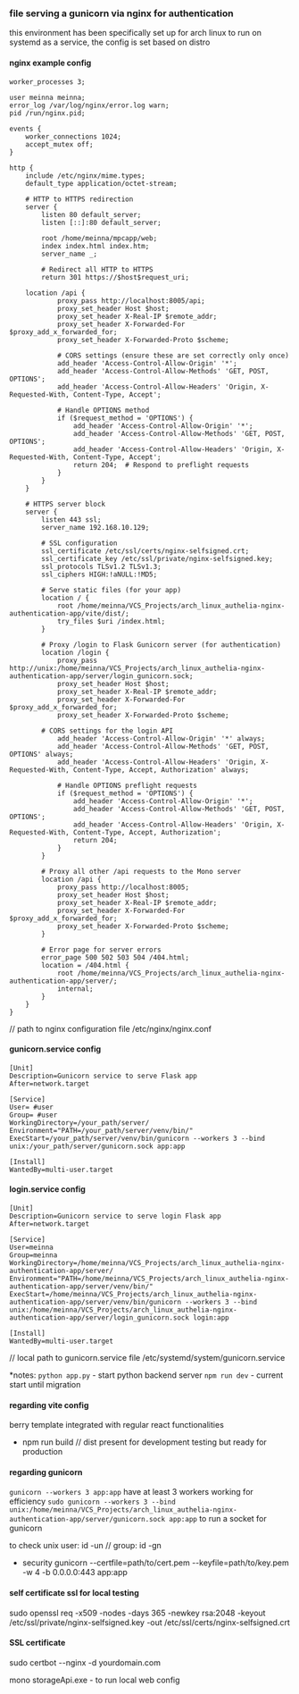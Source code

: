 ### file serving a gunicorn via nginx for authentication
this environment has been specifically set up for arch linux to run on systemd as a service, the config is set based on distro

#### nginx example config

```
worker_processes 3;

user meinna meinna;
error_log /var/log/nginx/error.log warn;
pid /run/nginx.pid;

events {
    worker_connections 1024;
    accept_mutex off;
}

http {
    include /etc/nginx/mime.types;
    default_type application/octet-stream;

    # HTTP to HTTPS redirection
    server {
        listen 80 default_server;
        listen [::]:80 default_server;
        
        root /home/meinna/mpcapp/web;
        index index.html index.htm;
        server_name _;

        # Redirect all HTTP to HTTPS
        return 301 https://$host$request_uri;

	location /api {
            proxy_pass http://localhost:8005/api;
            proxy_set_header Host $host;
            proxy_set_header X-Real-IP $remote_addr;
            proxy_set_header X-Forwarded-For $proxy_add_x_forwarded_for;
            proxy_set_header X-Forwarded-Proto $scheme;

            # CORS settings (ensure these are set correctly only once)
            add_header 'Access-Control-Allow-Origin' '*';
            add_header 'Access-Control-Allow-Methods' 'GET, POST, OPTIONS';
            add_header 'Access-Control-Allow-Headers' 'Origin, X-Requested-With, Content-Type, Accept';

            # Handle OPTIONS method
            if ($request_method = 'OPTIONS') {
                add_header 'Access-Control-Allow-Origin' '*';
                add_header 'Access-Control-Allow-Methods' 'GET, POST, OPTIONS';
                add_header 'Access-Control-Allow-Headers' 'Origin, X-Requested-With, Content-Type, Accept';
                return 204;  # Respond to preflight requests
            }
        }
    }

    # HTTPS server block
    server {
        listen 443 ssl;
        server_name 192.168.10.129;

        # SSL configuration
        ssl_certificate /etc/ssl/certs/nginx-selfsigned.crt;
        ssl_certificate_key /etc/ssl/private/nginx-selfsigned.key;
        ssl_protocols TLSv1.2 TLSv1.3;
        ssl_ciphers HIGH:!aNULL:!MD5;

        # Serve static files (for your app)
        location / {
            root /home/meinna/VCS_Projects/arch_linux_authelia-nginx-authentication-app/vite/dist/;
            try_files $uri /index.html;
        }

        # Proxy /login to Flask Gunicorn server (for authentication)
        location /login {
            proxy_pass http://unix:/home/meinna/VCS_Projects/arch_linux_authelia-nginx-authentication-app/server/login_gunicorn.sock;
            proxy_set_header Host $host;
            proxy_set_header X-Real-IP $remote_addr;
            proxy_set_header X-Forwarded-For $proxy_add_x_forwarded_for;
            proxy_set_header X-Forwarded-Proto $scheme;

	    # CORS settings for the login API
            add_header 'Access-Control-Allow-Origin' '*' always;
            add_header 'Access-Control-Allow-Methods' 'GET, POST, OPTIONS' always;
            add_header 'Access-Control-Allow-Headers' 'Origin, X-Requested-With, Content-Type, Accept, Authorization' always;

            # Handle OPTIONS preflight requests
            if ($request_method = 'OPTIONS') {
                add_header 'Access-Control-Allow-Origin' '*';
                add_header 'Access-Control-Allow-Methods' 'GET, POST, OPTIONS';
                add_header 'Access-Control-Allow-Headers' 'Origin, X-Requested-With, Content-Type, Accept, Authorization';
                return 204;
            }
        }

        # Proxy all other /api requests to the Mono server
        location /api {
            proxy_pass http://localhost:8005;  
            proxy_set_header Host $host;
            proxy_set_header X-Real-IP $remote_addr;
            proxy_set_header X-Forwarded-For $proxy_add_x_forwarded_for;
            proxy_set_header X-Forwarded-Proto $scheme;
        }

        # Error page for server errors
        error_page 500 502 503 504 /404.html;
        location = /404.html {
            root /home/meinna/VCS_Projects/arch_linux_authelia-nginx-authentication-app/server/;
            internal;
        }
    }
}
```

// path to nginx configuration file
/etc/nginx/nginx.conf

#### gunicorn.service config

```
[Unit]
Description=Gunicorn service to serve Flask app
After=network.target

[Service]
User= #user
Group= #user
WorkingDirectory=/your_path/server/
Environment="PATH=/your_path/server/venv/bin/"
ExecStart=/your_path/server/venv/bin/gunicorn --workers 3 --bind unix:/your_path/server/gunicorn.sock app:app

[Install]
WantedBy=multi-user.target
```

#### login.service config

```
[Unit]
Description=Gunicorn service to serve login Flask app
After=network.target

[Service]
User=meinna
Group=meinna
WorkingDirectory=/home/meinna/VCS_Projects/arch_linux_authelia-nginx-authentication-app/server/
Environment="PATH=/home/meinna/VCS_Projects/arch_linux_authelia-nginx-authentication-app/server/venv/bin/"
ExecStart=/home/meinna/VCS_Projects/arch_linux_authelia-nginx-authentication-app/server/venv/bin/gunicorn --workers 3 --bind unix:/home/meinna/VCS_Projects/arch_linux_authelia-nginx-authentication-app/server/login_gunicorn.sock login:app

[Install]
WantedBy=multi-user.target
```

// local path to gunicorn.service file
/etc/systemd/system/gunicorn.service

*notes:
`python app.py` - start python backend server
`npm run dev` - current start until migration

#### regarding vite config

berry template integrated with regular react functionalities

- npm run build // dist present for development testing but ready for production 

#### regarding gunicorn

`gunicorn --workers 3 app:app` have at least 3 workers working for efficiency 
`sudo gunicorn --workers 3 --bind unix:/home/meinna/VCS_Projects/arch_linux_authelia-nginx-authentication-app/server/gunicorn.sock app:app` to run a socket for gunicorn 

to check unix user: id -un // group:  id -gn

- security 
gunicorn --certfile=path/to/cert.pem --keyfile=path/to/key.pem -w 4 -b 0.0.0.0:443 app:app

#### self certificate ssl for local testing
sudo openssl req -x509 -nodes -days 365 -newkey rsa:2048 -keyout /etc/ssl/private/nginx-selfsigned.key -out /etc/ssl/certs/nginx-selfsigned.crt

#### SSL certificate 
sudo certbot --nginx -d yourdomain.com

mono storageApi.exe - to run local web config 
